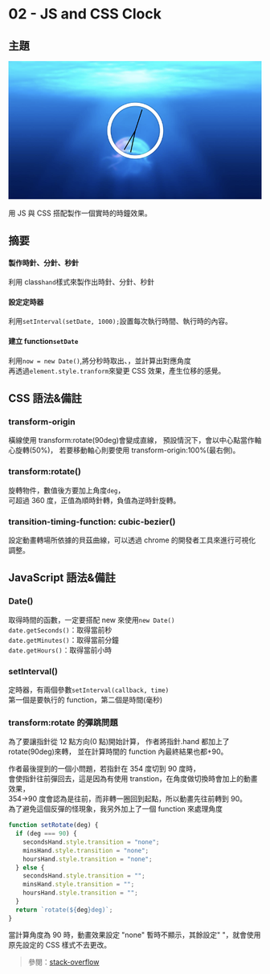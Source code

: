 # 02 - JS and CSS Clock

## 主題

![](https://github.com/lopthick3/JavaScript30/blob/master/02%20-%20JS%20and%20CSS%20Clock/Clock.png)

用 JS 與 CSS 搭配製作一個實時的時鐘效果。

## 摘要

#### 製作時針、分針、秒針

利用 class`hand`樣式來製作出時針、分針、秒針

#### 設定定時器

利用`setInterval(setDate, 1000);`設置每次執行時間、執行時的內容。

#### 建立 function`setDate`

利用`now = new Date()`,將分秒時取出、，並計算出對應角度  
再透過`element.style.tranform`來變更 CSS 效果，產生位移的感覺。

## **CSS 語法&備註**

### **transform-origin**

橫線使用 transform:rotate(90deg)會變成直線，
預設情況下，會以中心點當作軸心旋轉(50%)，
若要移動軸心則要使用 transform-origin:100%(最右側)。

### **transform:rotate()**

旋轉物件，數值後方要加上角度`deg`，  
可超過 360 度，正值為順時針轉，負值為逆時針旋轉。

### **transition-timing-function: cubic-bezier()**

設定動畫轉場所依據的貝茲曲線，可以透過 chrome 的開發者工具來進行可視化調整。

## JavaScript 語法&備註

### Date()

取得時間的函數，一定要搭配 new 來使用`new Date()`  
`date.getSeconds()`：取得當前秒  
`date.getMinutes()`：取得當前分鐘  
`date.getHours()`：取得當前小時

### setInterval()

定時器，有兩個參數`setInterval(callback, time)`  
第一個是要執行的 function，第二個是時間(毫秒)

### transform:rotate 的彈跳問題

為了要讓指針從 12 點方向(0 點)開始計算，
作者將指針.hand 都加上了 rotate(90deg)來轉，
並在計算時間的 function 內最終結果也都+90。

作者最後提到的一個小問題，若指針在 354 度切到 90 度時，  
會使指針往前彈回去，這是因為有使用 transtion，在角度做切換時會加上的動畫效果，  
354→90 度會認為是往前，而非轉一圈回到起點，所以動畫先往前轉到 90。  
為了避免這個反彈的怪現象，我另外加上了一個 function 來處理角度

```javascript
function setRotate(deg) {
  if (deg === 90) {
    secondsHand.style.transition = "none";
    minsHand.style.transition = "none";
    hoursHand.style.transition = "none";
  } else {
    secondsHand.style.transition = "";
    minsHand.style.transition = "";
    hoursHand.style.transition = "";
  }
  return `rotate(${deg}deg)`;
}
```

當計算角度為 90 時，動畫效果設定 "none" 暫時不顯示，其餘設定" "，就會使用原先設定的 CSS 樣式不去更改。

> 參閱：[stack-overflow](https://stackoverflow.com/questions/11131875/what-is-the-cleanest-way-to-disable-css-transition-effects-temporarily/16575811)
